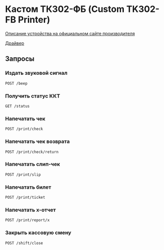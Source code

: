 # Кастом ТК302-ФБ (Custom TK302-FB Printer)

[Описание устройства на официальном сайте производителя](https://ladon.ru/kontrolno-kassovaya-tekhnika-kkt/kkt-custom-tk302-fb-ispolnenie-2/)

[Драйвер](https://ladon.ru/upload/iblock/fd6/custom_tk302_fb_driver_v.2.30.00.zip)


## Запросы

### Издать звуковой сигнал

`POST /beep`

### Получить статус ККТ

`GET /status`

### Напечатать чек

`POST /print/check`

### Напечатать чек возврата

`POST /print/check/return`

### Напечатать слип-чек

`POST /print/slip`

### Напечатать билет

`POST /print/ticket`

### Напечатать x-отчет

`POST /print/report/x`

### Закрыть кассовую смену

`POST /shift/close`
